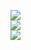 <img src="https://streak-stats.demolab.com?user=codekristaps&theme=highcontrast&hide_border=true&border_radius=5&card_width=800"></br>
<img src="https://github-readme-stats.vercel.app/api?username=codekristaps&show_icons=true&hide_border=true&theme=vision-friendly-dark"></br>
<img src="https://github-readme-stats.vercel.app/api/top-langs/?username=codekristaps&size_weight=0.15&hide_border=true&count_weight=0.5&layout=compact&theme=vision-friendly-dark"></br>
</br>
<img src="https://komarev.com/ghpvc/?username=codekristaps&style=for-the-badge&color=orange" alt=""/>
